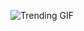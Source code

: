 
<!-- GIF_SECTION -->
![Trending GIF](https://media1.giphy.com/media/v1.Y2lkPThiYjIxNzcybjFjOHc0ZTJoaGloNDkwOWRrODluZnpsZTJua2Q2ZTg0NmRvZWFjNCZlcD12MV9naWZzX3NlYXJjaCZjdD1n/78XCFBGOlS6keY1Bil/giphy.gif)
<!-- END_GIF_SECTION -->
